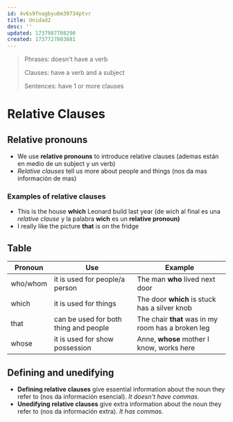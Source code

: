 ```yaml
---
id: 4v6s9fnagbyu6m39734ptvr
title: Unidad2
desc: ''
updated: 1737987708290
created: 1737727803881
---
```

> Phrases: doesn't have a verb
> 
> Clauses: have a verb and a subject
> 
> Sentences: have 1 or more clauses

# Relative Clauses
## Relative pronouns
- We use **relative pronouns** to introduce relative clauses (ademas están en medio de un subject y un verb)
- _Relative clauses_ tell us more about people and things (nos da mas información de mas)

### Examples of relative clauses
- This is the house **which** Leonard build last year (de wich al final es una _relative clause_ y la palabra **wich** es un **relative pronoun)**
- I really like the picture **that** is on the fridge

## Table
Pronoun | Use | Example
---|---|---|
who/whom | it is used for people/a person | The man **who** lived next door
which | it is used for things | The door **which** is stuck has a silver knob
that | can be used for both thing and people | The chair **that** was in my room has a broken leg
whose | it is used for show possession | Anne, **whose** mother I know, works here

## Defining and unedifying
- **Defining relative clauses** give essential information about the noun they refer to (nos da información esencial). _It doesn't have commas._
- **Unedifying relative clauses** give extra information about the noun they refer to (nos da información extra). _It has commas._

